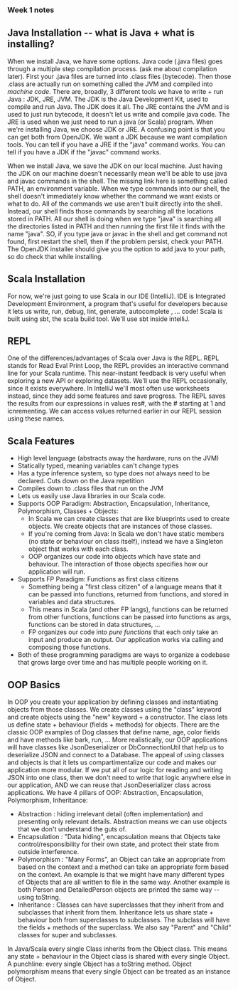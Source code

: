 ### Week 1 notes

## Java Installation -- what is Java + what is installing?

When we install Java, we have some options.  Java code (.java files) goes through a multiple step compilation process. (ask me about compilation later).  First your .java files are turned into .class files (bytecode).  Then those .class are actually run on something called the JVM and compiled into *machine code*.  There are, broadly, 3 different tools we have to write + run Java : JDK, JRE, JVM.  The JDK is the Java Development Kit, used to compile and run Java.  The JDK does it all.  The JRE contains the JVM and is used to just run bytecode, it doesn't let us write and compile java code.  The JRE is used when we just need to run a java (or Scala) program.  When we're installing Java, we choose JDK or JRE.  A confusing point is that you can get both from OpenJDK.  We want a JDK because we want compilation tools.  You can tell if you have a JRE if the "java" command works.  You can tell if you have a JDK if the "javac" command works.

When we install Java, we save the JDK on our local machine.  Just having the JDK on our machine doesn't necessarily mean we'll be able to use java and javac commands in the shell.  The missing link here is something called PATH, an environment variable.  When we type commands into our shell, the shell doesn't immediately know whether the command we want exists or what to do.  All of the commands we use aren't built directly into the shell.  Instead, our shell finds those commands by searching all the locations stored in PATH.  All our shell is doing when we type "java" is searching all the directories listed in PATH and then running the first file it finds with the name "java".  SO, if you type java or javac in the shell and get command not found, first restart the shell, then if the problem persist, check your PATH.  The OpenJDK installer should give you the option to add java to your path, so do check that while installing.

## Scala Installation

For now, we're just going to use Scala in our IDE (IntelliJ).  IDE is Integrated Development Environment, a program that's useful for developers because it lets us write, run, debug, lint, generate, autocomplete , ... code!  Scala is built using sbt, the scala build tool.  We'll use sbt inside intelliJ.

## REPL

One of the differences/advantages of Scala over Java is the REPL.  REPL stands for Read Eval Print Loop, the REPL provides an interactive command line for your Scala runtime.  This near-instant feedback is very useful when exploring a new API or exploring datasets.  We'll use the REPL occasionally, since it exists everywhere.  In IntelliJ we'll most often use worksheets instead, since they add some features and save progress.  The REPL saves the results from our expressions in values res#, with the # starting at 1 and icnrementing.  We can access
values returned earlier in our REPL session using these names.

## Scala Features

- High level language (abstracts away the hardware, runs on the JVM)
- Statically typed, meaning variables can't change types
- Has a type inference system, so type does not always need to be declared.  Cuts down on the Java repetition
- Compiles down to .class files that run on the JVM
- Lets us easily use Java libraries in our Scala code.
- Supports OOP Paradigm: Abstraction, Encapsulation, Inheritance, Polymorphism, Classes + Objects:
  - In Scala we can create classes that are like blueprints used to create objects.  We create objects that are instances of those classes.
  - If you're coming from Java: In Scala we don't have static members (no state or behaviour on class itself), instead we have a Singleton object that works with each class.
  - OOP organizes our code into objects which have state and behaviour.  The interaction of those objects specifies how our application will run.
- Supports FP Paradigm: Functions as first class citizens
  - Something being a "first class citizen" of a language means that it can be passed into functions, returned from functions, and stored in variables and data structures.
  - This means in Scala (and other FP langs), functions can be returned from other functions, functions can be passed into functions as args, functions can be stored in data structures, ...
  - FP organizes our code into *pure functions* that each only take an input and produce an output.  Our application works via calling and composing those functions.
- Both of these programming paradigms are ways to organize a codebase that grows large over time and has multiple people working on it.

## OOP Basics

In OOP you create your application by defining classes and instantiating objects from those classes.  We create classes using the "class" keyword and create objects using the "new" keyword + a constructor.  The class lets us define state + behaviour (fields + methods) for objects.
There are the classic OOP examples of Dog classes that define name, age, color fields and have methods like bark, run, ...
More realistically, our OOP applications will have classes like JsonDeserializer or DbConnectionUtil that help us to deserialize JSON and connect to a Database.
The appeal of using classes and objects is that it lets us compartimentalize our code and makes our application more modular.  If we put all of our logic for reading and writing JSON into one class, then we don't need to write that logic anywhere else in our application, AND we can reuse that JsonDeserializer class across applications.  We have 4 pillars of OOP: Abstraction, Encapsulation, Polymorphism, Inheritance:
- Abstraction : hiding irrelevant detail (often implementation) and presenting only relevant details.  Abstraction means we can use objects that we don't understand the guts of.
- Encapsulation : "Data hiding", encapsulation means that Objects take control/responsibility for their own state, and protect their state from outside interference.
- Polymorphism : "Many Forms", an Object can take an appropriate from based on the context and a method can take an appropriate form based on the context.  An example is that we might have many different types of Objects that are all written to file in the same way.  Another example is both Person and DetailedPerson objects are printed the same way -- using toString.
- Inheritance : Classes can have superclasses that they inherit from and subclasses that inherit from them.  Inheritance lets us share state + behaviour both from superclasses to subclasses.  The subclass will have the fields + methods of the superclass.  We also say "Parent" and "Child" classes for super and subclasses.

In Java/Scala every single Class inherits from the Object class.  This means any state + behaviour in the Object class is shared with every single Object.  A punchline: every single Object has a toString method.  Object polymorphism means that every single Object can be treated as an instance of Object.

